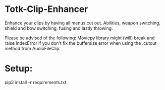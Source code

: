 # Totk-Clip-Enhancer

Enhance your clips by having all menus cut out. Abilities, weapon switching, shield and bow switching, fusing and lastly throwing.

Please be advised of the following:
Moviepy library might (will) break and raise IndexError if you don't fix the buffersize error when using the .cutout method from AudioFileClip.

# Setup:

pip3 install -r requirements.txt